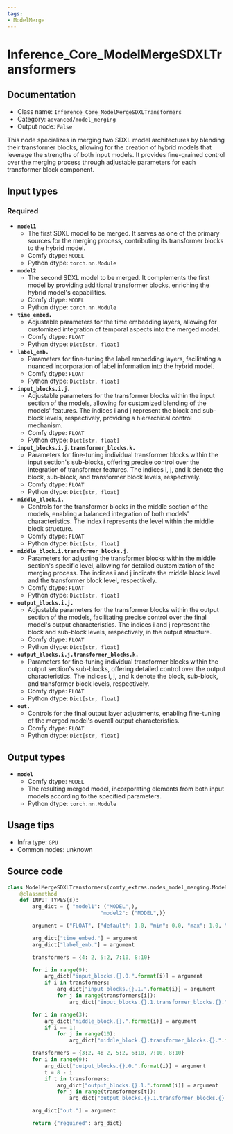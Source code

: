 ```yaml
---
tags:
- ModelMerge
---
```


# Inference_Core_ModelMergeSDXLTransformers
## Documentation
- Class name: `Inference_Core_ModelMergeSDXLTransformers`
- Category: `advanced/model_merging`
- Output node: `False`

This node specializes in merging two SDXL model architectures by blending their transformer blocks, allowing for the creation of hybrid models that leverage the strengths of both input models. It provides fine-grained control over the merging process through adjustable parameters for each transformer block component.
## Input types
### Required
- **`model1`**
    - The first SDXL model to be merged. It serves as one of the primary sources for the merging process, contributing its transformer blocks to the hybrid model.
    - Comfy dtype: `MODEL`
    - Python dtype: `torch.nn.Module`
- **`model2`**
    - The second SDXL model to be merged. It complements the first model by providing additional transformer blocks, enriching the hybrid model's capabilities.
    - Comfy dtype: `MODEL`
    - Python dtype: `torch.nn.Module`
- **`time_embed.`**
    - Adjustable parameters for the time embedding layers, allowing for customized integration of temporal aspects into the merged model.
    - Comfy dtype: `FLOAT`
    - Python dtype: `Dict[str, float]`
- **`label_emb.`**
    - Parameters for fine-tuning the label embedding layers, facilitating a nuanced incorporation of label information into the hybrid model.
    - Comfy dtype: `FLOAT`
    - Python dtype: `Dict[str, float]`
- **`input_blocks.i.j.`**
    - Adjustable parameters for the transformer blocks within the input section of the models, allowing for customized blending of the models' features. The indices i and j represent the block and sub-block levels, respectively, providing a hierarchical control mechanism.
    - Comfy dtype: `FLOAT`
    - Python dtype: `Dict[str, float]`
- **`input_blocks.i.j.transformer_blocks.k.`**
    - Parameters for fine-tuning individual transformer blocks within the input section's sub-blocks, offering precise control over the integration of transformer features. The indices i, j, and k denote the block, sub-block, and transformer block levels, respectively.
    - Comfy dtype: `FLOAT`
    - Python dtype: `Dict[str, float]`
- **`middle_block.i.`**
    - Controls for the transformer blocks in the middle section of the models, enabling a balanced integration of both models' characteristics. The index i represents the level within the middle block structure.
    - Comfy dtype: `FLOAT`
    - Python dtype: `Dict[str, float]`
- **`middle_block.i.transformer_blocks.j.`**
    - Parameters for adjusting the transformer blocks within the middle section's specific level, allowing for detailed customization of the merging process. The indices i and j indicate the middle block level and the transformer block level, respectively.
    - Comfy dtype: `FLOAT`
    - Python dtype: `Dict[str, float]`
- **`output_blocks.i.j.`**
    - Adjustable parameters for the transformer blocks within the output section of the models, facilitating precise control over the final model's output characteristics. The indices i and j represent the block and sub-block levels, respectively, in the output structure.
    - Comfy dtype: `FLOAT`
    - Python dtype: `Dict[str, float]`
- **`output_blocks.i.j.transformer_blocks.k.`**
    - Parameters for fine-tuning individual transformer blocks within the output section's sub-blocks, offering detailed control over the output characteristics. The indices i, j, and k denote the block, sub-block, and transformer block levels, respectively.
    - Comfy dtype: `FLOAT`
    - Python dtype: `Dict[str, float]`
- **`out.`**
    - Controls for the final output layer adjustments, enabling fine-tuning of the merged model's overall output characteristics.
    - Comfy dtype: `FLOAT`
    - Python dtype: `Dict[str, float]`
## Output types
- **`model`**
    - Comfy dtype: `MODEL`
    - The resulting merged model, incorporating elements from both input models according to the specified parameters.
    - Python dtype: `torch.nn.Module`
## Usage tips
- Infra type: `GPU`
- Common nodes: unknown


## Source code
```python
class ModelMergeSDXLTransformers(comfy_extras.nodes_model_merging.ModelMergeBlocks):
    @classmethod
    def INPUT_TYPES(s):
        arg_dict = { "model1": ("MODEL",),
                              "model2": ("MODEL",)}

        argument = ("FLOAT", {"default": 1.0, "min": 0.0, "max": 1.0, "step": 0.01})

        arg_dict["time_embed."] = argument
        arg_dict["label_emb."] = argument

        transformers = {4: 2, 5:2, 7:10, 8:10}

        for i in range(9):
            arg_dict["input_blocks.{}.0.".format(i)] = argument
            if i in transformers:
                arg_dict["input_blocks.{}.1.".format(i)] = argument
                for j in range(transformers[i]):
                    arg_dict["input_blocks.{}.1.transformer_blocks.{}.".format(i, j)] = argument

        for i in range(3):
            arg_dict["middle_block.{}.".format(i)] = argument
            if i == 1:
                for j in range(10):
                    arg_dict["middle_block.{}.transformer_blocks.{}.".format(i, j)] = argument

        transformers = {3:2, 4: 2, 5:2, 6:10, 7:10, 8:10}
        for i in range(9):
            arg_dict["output_blocks.{}.0.".format(i)] = argument
            t = 8 - i
            if t in transformers:
                arg_dict["output_blocks.{}.1.".format(i)] = argument
                for j in range(transformers[t]):
                    arg_dict["output_blocks.{}.1.transformer_blocks.{}.".format(i, j)] = argument

        arg_dict["out."] = argument

        return {"required": arg_dict}

```
